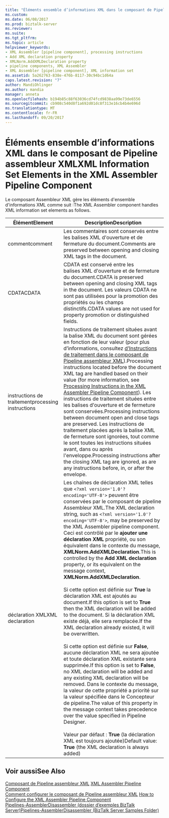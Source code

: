 ```yaml
---
title: "Éléments ensemble d’informations XML dans le composant de Pipeline assembleur XML | Documents Microsoft"
ms.custom: 
ms.date: 06/08/2017
ms.prod: biztalk-server
ms.reviewer: 
ms.suite: 
ms.tgt_pltfrm: 
ms.topic: article
helpviewer_keywords:
- XML Assembler [pipeline component], processing instructions
- Add XML declaration property
- XMLNorm.AddXMLDeclaration property
- pipeline components, XML Assembler
- XML Assembler [pipeline component], XML information set
ms.assetid: 5a262763-838e-476b-8117-30c94bc1d64a
caps.latest.revision: "7"
author: MandiOhlinger
ms.author: mandia
manager: anneta
ms.openlocfilehash: b194b85c88f63036cd74fcd9838aa99e73de6556
ms.sourcegitcommit: cb908c540d8f1a692d01dc8f313e16cb4b4e696d
ms.translationtype: MT
ms.contentlocale: fr-FR
ms.lasthandoff: 09/20/2017
---
```

# <a name="xml-information-set-elements-in-the-xml-assembler-pipeline-component"></a><span data-ttu-id="f0e17-102">Éléments ensemble d’informations XML dans le composant de Pipeline assembleur XML</span><span class="sxs-lookup"><span data-stu-id="f0e17-102">XML Information Set Elements in the XML Assembler Pipeline Component</span></span>
<span data-ttu-id="f0e17-103">Le composant Assembleur XML gère les éléments d'ensemble d'informations XML comme suit :</span><span class="sxs-lookup"><span data-stu-id="f0e17-103">The XML Assembler component handles XML information set elements as follows.</span></span>  
  
|<span data-ttu-id="f0e17-104">Élément</span><span class="sxs-lookup"><span data-stu-id="f0e17-104">Element</span></span>|<span data-ttu-id="f0e17-105"> Description</span><span class="sxs-lookup"><span data-stu-id="f0e17-105">Description</span></span>|  
|-------------|-----------------|  
|<span data-ttu-id="f0e17-106">comment</span><span class="sxs-lookup"><span data-stu-id="f0e17-106">comment</span></span>|<span data-ttu-id="f0e17-107">Les commentaires sont conservés entre les balises XML d'ouverture et de fermeture du document.</span><span class="sxs-lookup"><span data-stu-id="f0e17-107">Comments are preserved between opening and closing XML tags in the document.</span></span>|  
|<span data-ttu-id="f0e17-108">CDATA</span><span class="sxs-lookup"><span data-stu-id="f0e17-108">CDATA</span></span>|<span data-ttu-id="f0e17-109">CDATA est conservé entre les balises XML d'ouverture et de fermeture du document.</span><span class="sxs-lookup"><span data-stu-id="f0e17-109">CDATA is preserved between opening and closing XML tags in the document.</span></span> <span data-ttu-id="f0e17-110">Les valeurs CDATA ne sont pas utilisées pour la promotion des propriétés ou les champs distinctifs.</span><span class="sxs-lookup"><span data-stu-id="f0e17-110">CDATA values are not used for property promotion or distinguished fields.</span></span>|  
|<span data-ttu-id="f0e17-111">instructions de traitement</span><span class="sxs-lookup"><span data-stu-id="f0e17-111">processing instructions</span></span>|<span data-ttu-id="f0e17-112">Instructions de traitement situées avant la balise XML du document sont gérées en fonction de leur valeur (pour plus d’informations, consultez [d’Instructions de traitement dans le composant de Pipeline assembleur XML](../core/processing-instructions-in-the-xml-assembler-pipeline-component.md)).</span><span class="sxs-lookup"><span data-stu-id="f0e17-112">Processing instructions located before the document XML tag are handled based on their value (for more information, see [Processing Instructions in the XML Assembler Pipeline Component](../core/processing-instructions-in-the-xml-assembler-pipeline-component.md)).</span></span> <span data-ttu-id="f0e17-113">Les instructions de traitement situées entre les balises d'ouverture et de fermeture sont conservées.</span><span class="sxs-lookup"><span data-stu-id="f0e17-113">Processing instructions between document open and close tags are preserved.</span></span> <span data-ttu-id="f0e17-114">Les instructions de traitement placées après la balise XML de fermeture sont ignorées, tout comme le sont toutes les instructions situées avant, dans ou après l'enveloppe.</span><span class="sxs-lookup"><span data-stu-id="f0e17-114">Processing instructions after the closing XML tag are ignored, as are any instructions before, in, or after the envelope.</span></span>|  
|<span data-ttu-id="f0e17-115">déclaration XML</span><span class="sxs-lookup"><span data-stu-id="f0e17-115">XML declaration</span></span>|<span data-ttu-id="f0e17-116">Les chaînes de déclaration XML telles que `<?xml version='1.0'? encoding='UTF-8'>` peuvent être conservées par le composant de pipeline Assembleur XML.</span><span class="sxs-lookup"><span data-stu-id="f0e17-116">The XML declaration string, such as `<?xml version='1.0'? encoding='UTF-8'>`, may be preserved by the XML Assembler pipeline component.</span></span> <span data-ttu-id="f0e17-117">Ceci est contrôlé par le **ajouter une déclaration XML** propriété, ou son équivalent dans le contexte du message, **XMLNorm.AddXMLDeclaration**.</span><span class="sxs-lookup"><span data-stu-id="f0e17-117">This is controlled by the **Add XML declaration** property, or its equivalent on the message context, **XMLNorm.AddXMLDeclaration**.</span></span><br /><br /> <span data-ttu-id="f0e17-118">Si cette option est définie sur **True** la déclaration XML est ajoutés au document.</span><span class="sxs-lookup"><span data-stu-id="f0e17-118">If this option is set to **True** then the XML declaration will be added to the document.</span></span> <span data-ttu-id="f0e17-119">Si la déclaration XML existe déjà, elle sera remplacée.</span><span class="sxs-lookup"><span data-stu-id="f0e17-119">If the XML declaration already existed, it will be overwritten.</span></span><br /><br /> <span data-ttu-id="f0e17-120">Si cette option est définie sur **False**, aucune déclaration XML ne sera ajoutée et toute déclaration XML existante sera supprimée.</span><span class="sxs-lookup"><span data-stu-id="f0e17-120">If this option is set to **False**, no XML declaration will be added and any existing XML declaration will be removed.</span></span> <span data-ttu-id="f0e17-121">Dans le contexte du message, la valeur de cette propriété a priorité sur la valeur spécifiée dans le Concepteur de pipeline.</span><span class="sxs-lookup"><span data-stu-id="f0e17-121">The value of this property in the message context takes precedence over the value specified in Pipeline Designer.</span></span><br /><br /> <span data-ttu-id="f0e17-122">Valeur par défaut : **True** (la déclaration XML est toujours ajoutée)</span><span class="sxs-lookup"><span data-stu-id="f0e17-122">Default value: **True** (the XML declaration is always added)</span></span>|  
  
## <a name="see-also"></a><span data-ttu-id="f0e17-123">Voir aussi</span><span class="sxs-lookup"><span data-stu-id="f0e17-123">See Also</span></span>  
 <span data-ttu-id="f0e17-124">[Composant de Pipeline assembleur XML](../core/xml-assembler-pipeline-component.md) </span><span class="sxs-lookup"><span data-stu-id="f0e17-124">[XML Assembler Pipeline Component](../core/xml-assembler-pipeline-component.md) </span></span>  
 <span data-ttu-id="f0e17-125">[Comment configurer le composant de Pipeline assembleur XML](../core/how-to-configure-the-xml-assembler-pipeline-component.md) </span><span class="sxs-lookup"><span data-stu-id="f0e17-125">[How to Configure the XML Assembler Pipeline Component](../core/how-to-configure-the-xml-assembler-pipeline-component.md) </span></span>  
 [<span data-ttu-id="f0e17-126">Pipelines-AssemblerDisassembler (dossier d’exemples BizTalk Server)</span><span class="sxs-lookup"><span data-stu-id="f0e17-126">Pipelines-AssemblerDisassembler (BizTalk Server Samples Folder)</span></span>](../core/pipelines-assemblerdisassembler-biztalk-server-samples-folder.md)